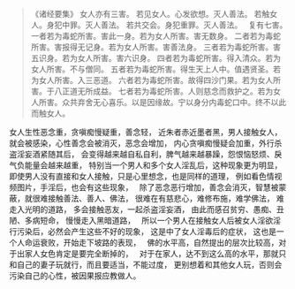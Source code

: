 > 《诸经要集》
> 女人亦有三害。
> 若见女人。心发欲想。灭人善法。
> 若触女人。身犯中罪。灭人善法。
> 若共交会。身犯重罪。灭人善法。
> &nbsp;
> 复有七害。
> 一者若为毒蛇所害。害此一身。若为女人所害。害无数身。
> 二者若为毒蛇所害。害报得无记身。若为女人所害。害善法身。
> 三者若为毒蛇所害。害五识身。若为女人所害。害六识身。
> 四者若为毒蛇所害。得入清众。若为女人所害。不与僧同。
> 五者若为毒蛇所害。得生天上人中。值遇贤圣。若为女人所害。入三恶道。
> 六者若为毒蛇所害。故得四沙门果。若为女人所害。于八正道无所成益。
> 七者若为毒蛇所害。人则慈念而救护之。若为女人所害。众共弃舍无心喜乐。以是因缘故。宁以身分内毒蛇口中。终不以此而触女人。

女人生性恶念重，贪嗔痴慢疑重，善念轻，
近朱者赤近墨者黑，男人接触女人，就会被感染，心性善念会被消灭，恶念会增加，
内心贪嗔痴慢疑会加重，外行杀盗淫妄酒紧随其后，
会变得越来越自私自利，脾气越来越暴躁，怨恨恼怒烦、戾气负能量会越来越重，
特别当一个男人和多个女人淫乱后，这种现象更为明显，
&nbsp;
即使男人没有直接和女人接触，只是心里想念，也是同样的道理，
例如看色情视频图片，手淫后，也会有这些现象，
&nbsp;
除了恶念恶行增加，善念会消灭，智慧被蒙蔽，就很难接触善法、善人、佛法，
很难在有慈悲心，难修布施，难学佛法，
难走入光明的道路，
多会接触恶友，一起杀盗淫妄酒，
由此而感召贫穷、愚痴、丑陋、多病短命，
慢慢走入黑暗道路，
&nbsp;
所以一个男人在接触女人后被女人淫欲淫行污染后，必然会产生这些不好的现象，
这是中了女人淫毒后的症状，
这也是一个人命运衰败，开始走下坡路的表现，
&nbsp;
佛的水平高，自然提出的层次比较高，对于出家人女色肯定是要完全断掉的，
&nbsp;
对于在家人，达不到这么高的水平，那就只和自己的妻子玩就行，而且要适当，不能过度，
更别想着和其他女人玩，否则会污染自己的心性，被因果报应教做人。